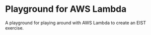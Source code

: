 # Playground for AWS Lambda

A playground for playing around with AWS Lambda to create an EIST exercise.